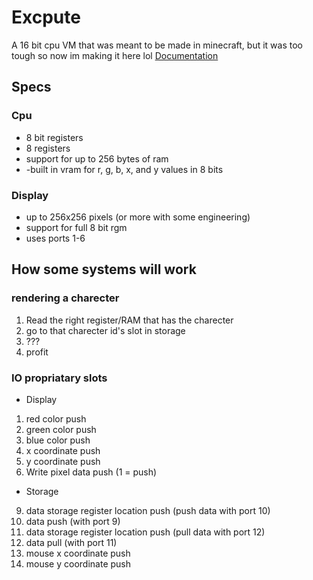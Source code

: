 # Excpute

A 16 bit cpu VM that was meant to be made in minecraft, but it was too tough so now im making it here lol
[Documentation](https://docs.google.com/spreadsheets/d/1jg-Fbts24ksjgkxZRkGntg0EJQws3mo0vg7sR-p3xGc/edit?usp=sharing)

## Specs

### Cpu

- 8 bit registers
- 8 registers
- support for up to 256 bytes of ram
- -built in vram for r, g, b, x, and y values in 8 bits

### Display

- up to 256x256 pixels (or more with some engineering)
- support for full 8 bit rgm
- uses ports 1-6

## How some systems will work

### rendering a charecter

1. Read the right register/RAM that has the charecter
2. go to that charecter id's slot in storage
3. ???
4. profit

### IO propriatary slots

- Display

1. red color push
2. green color push
3. blue color push
4. x coordinate push
5. y coordinate push
6. Write pixel data push (1 = push)

- Storage

9. data storage register location push (push data with port 10)
10. data push (with port 9)
11. data storage register location push (pull data with port 12)
12. data pull (with port 11)
13. mouse x coordinate push
14. mouse y coordinate push
